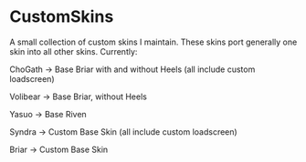 # CustomSkins

A small collection of custom skins I maintain. 
These skins port generally one skin into all other skins.
Currently:

ChoGath -> Base Briar with and without Heels (all include custom loadscreen)

Volibear -> Base Briar, without Heels

Yasuo -> Base Riven

Syndra -> Custom Base Skin (all include custom loadscreen)

Briar -> Custom Base Skin
